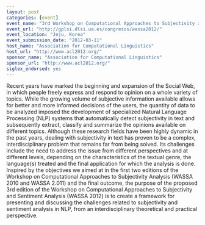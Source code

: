 ```yaml
---
layout: post
categories: [event]
event_name: "3rd Workshop on Computational Approaches to Subjectivity and Sentiment Analysis"
event_url: "http://gplsi.dlsi.ua.es/congresos/wassa2012/"
event_location: "Jeju, Korea"
event_submission_date: "2012-03-11"
host_name: "Association for Computational Linguistics"
host_url: "http://www.acl2012.org/"
sponsor_name: "Association for Computational Linguistics"
sponsor_url: "http://www.acl2012.org/"
siglex_endorsed: yes
---
```

Recent years have marked the beginning and expansion of the 
Social Web, in which people freely express and respond to 
opinion on a whole variety of topics. While the growing 
volume of subjective information available allows for better and more informed decisions of the users, the quantity of data to be analyzed imposed the development of specialized Natural Language Processing (NLP) systems that automatically detect subjectivity in text and subsequently extract, classify and summarize the opinions available on different topics. Although these research fields have been highly dynamic in the past years, dealing with subjectivity in text has proven to be a complex, interdisciplinary problem that remains far from being solved. Its challenges include the need to address the issue from different perspectives and at different levels, depending on the characteristics of the textual genre, the language(s) treated and the final application for which the analysis is done. Inspired by the objectives we aimed at in the first two editions of the Workshop on Computational Approaches to 
Subjectivity Analysis (WASSA 2010 and WASSA 2.011) and the 
final outcome, the purpose of the proposed 3rd edition of 
the Workshop on Computational Approaches to Subjectivity and Sentiment Analysis (WASSA 2012) is to create a framework for presenting and discussing the challenges related to subjectivity and sentiment analysis in NLP, from an interdisciplinary theoretical and practical perspective.